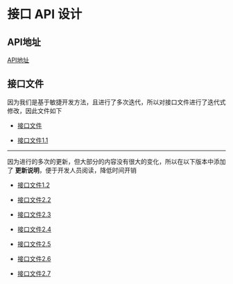 # 接口 API 设计

## API地址

[API地址](https://moneydog.club:3030/swagger-ui.html#/)

## 接口文件

因为我们是基于敏捷开发方法，且进行了多次迭代，所以对接口文件进行了迭代式修改，因此文件如下

- [接口文件](./接口文件.md)

- [接口文件1.1](./接口文件1.1.md)

-----------------------------------------------

因为进行的多次的更新，但大部分的内容没有很大的变化，所以在以下版本中添加了 **更新说明**，便于开发人员阅读，降低时间开销

- [接口文件1.2](./接口文件1.2.md)

- [接口文件2.2](./接口文件2.2.md)

- [接口文件2.3](./接口文件2.3.md)

- [接口文件2.4](./接口文件2.4.md)

- [接口文件2.5](./接口文件2.5.md)

- [接口文件2.6](./接口文件2.6.md)

- [接口文件2.7](./接口文件2.7.md)

